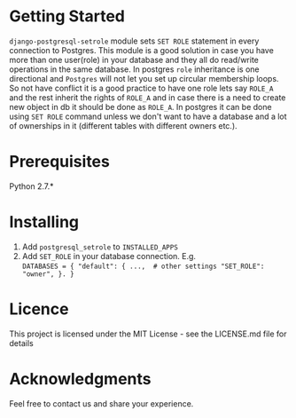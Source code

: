 # Getting Started
`django-postgresql-setrole` module sets `SET ROLE` statement in every connection to Postgres.
This module is a good solution in case you have more than one user(role) in your database and they all do read/write operations in the same database. In postgres `role` inheritance is one directional and `Postgres` will not let you set up circular membership loops. 
So not have conflict it is a good practice to have one role lets say `ROLE_A` and the rest inherit the rights of `ROLE_A` and in case there is a need to create new object in db it should be done as `ROLE_A`. In postgres it can be done using `SET ROLE` command unless we don't want to have a database and a lot of ownerships in it (different tables with different owners etc.).

# Prerequisites
Python 2.7.*

# Installing
1) Add `postgresql_setrole` to `INSTALLED_APPS`
2) Add `SET_ROLE` in your database connection. 
E.g.  
`DATABASES = {
    "default": {
        ...,  # other settings
        "SET_ROLE": "owner",
    }.
}`

# Licence
This project is licensed under the MIT License - see the LICENSE.md file for details

# Acknowledgments
Feel free to contact us and share your experience.

